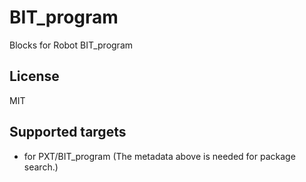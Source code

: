 # BIT_program

Blocks for Robot BIT_program
## License

MIT

## Supported targets

* for PXT/BIT_program
(The metadata above is needed for package search.)
